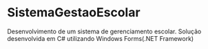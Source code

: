 # SistemaGestaoEscolar
Desenvolvimento de um sistema de gerenciamento escolar. Solução desenvolvida em C# utilizando Windows Forms(.NET Framework)
